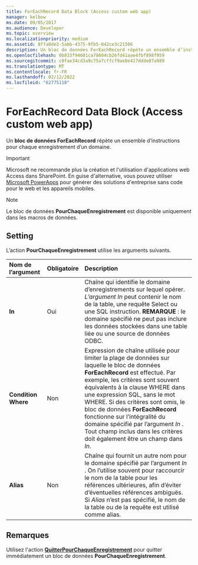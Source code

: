 ```yaml
---
title: ForEachRecord Data Block (Access custom web app)
manager: kelbow
ms.date: 09/05/2017
ms.audience: Developer
ms.topic: overview
ms.localizationpriority: medium
ms.assetid: 8ffa0de2-5abb-4375-9fb5-042ce3c21506
description: Un bloc de données ForEachRecord répète un ensemble d’instructions pour chaque enregistrement d’un domaine.
ms.openlocfilehash: 0b833f94681ca78604cb26fd41aae4fbf898f959
ms.sourcegitcommit: c0fae34cd3a9c75a7cffcf9ae8e417ddde07a989
ms.translationtype: MT
ms.contentlocale: fr-FR
ms.lasthandoff: 02/12/2022
ms.locfileid: "62775118"
---
```

# <a name="foreachrecord-data-block-access-custom-web-app"></a>ForEachRecord Data Block (Access custom web app)

Un **bloc de données ForEachRecord** répète un ensemble d’instructions pour chaque enregistrement d’un domaine.
  
> [!IMPORTANT]
> Microsoft ne recommande plus la création et l'utilisation d'applications web Access dans SharePoint. En guise d'alternative, vous pouvez utiliser [Microsoft PowerApps](https://powerapps.microsoft.com/) pour générer des solutions d'entreprise sans code pour le web et les appareils mobiles.
  
> [!NOTE]
> Le bloc de données **PourChaqueEnregistrement** est disponible uniquement dans les macros de données.
  
## <a name="setting"></a>Setting

L’action **PourChaqueEnregistrement** utilise les arguments suivants.
  
|**Nom de l’argument**|**Obligatoire**|**Description**|
|:-----|:-----|:-----|
|**In** <br/> |Oui  <br/> |Chaîne qui identifie le domaine d’enregistrements sur lequel opérer. *L’argument In* peut contenir le nom de la table, une requête Select ou une SQL instruction. **REMARQUE** : le domaine spécifié ne peut pas inclure les données stockées dans une table liée ou une source de données ODBC.           |
|**Condition Where** <br/> |Non  <br/> |Expression de chaîne utilisée pour limiter la plage de données sur laquelle le bloc de données **ForEachRecord** est effectué. Par exemple, les critères sont souvent équivalents à la clause WHERE dans une expression SQL, sans le mot WHERE. Si des critères sont omis, le bloc de données **ForEachRecord** fonctionne sur l’intégralité du domaine spécifié par l’argument *In*  . Tout champ inclus dans les critères doit également être un champ dans *In*. |
|**Alias** <br/> |Non  <br/> |Chaîne qui fournit un autre nom pour le domaine spécifié par l’argument *In* . On l’utilise souvent pour raccourcir le nom de la table pour les références ultérieures, afin d’éviter d’éventuelles références ambiguës. Si *Alias* n’est pas spécifié, le nom de la table ou de la requête est utilisé comme alias. |

## <a name="remarks"></a>Remarques

Utilisez l'action **[QuitterPourChaqueEnregistrement](exitforeachrecord-macro-action-access-custom-web-app.md)** pour quitter immédiatement un bloc de données **PourChaqueEnregistrement**.
